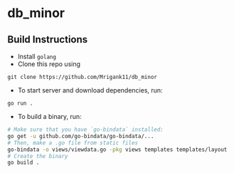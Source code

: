 # db_minor

## Build Instructions
- Install `golang`
- Clone this repo using 
```
git clone https://github.com/Mrigank11/db_minor
```
- To start server and download dependencies, run:
```
go run .
```
- To build a binary, run: 
```bash
# Make sure that you have `go-bindata` installed:
go get -u github.com/go-bindata/go-bindata/...
# Then, make a .go file from static files
go-bindata -o views/viewdata.go -pkg views templates templates/layout
# Create the binary
go build .
```

